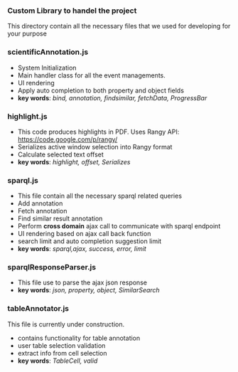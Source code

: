 ### Custom Library to handel the project

This directory contain all the necessary files that we used for developing for your purpose

### scientificAnnotation.js
 - System Initialization
 - Main handler class for all the event managements.
 - UI rendering
 - Apply auto completion to both property and object fields
 - <b>key words</b>: <i> bind, annotation, findsimilar, fetchData, ProgressBar</i>


### highlight.js
 - This code produces highlights in PDF. Uses Rangy API: https://code.google.com/p/rangy/
 - Serializes active window selection into Rangy format
 - Calculate selected text offset
 - <b>key words</b>: <i> highlight, offset, Serializes</i>


### sparql.js
 - This file contain all the necessary sparql related queries
 - Add annotation
 - Fetch annotation
 - Find similar result annotation
 - Perform <b>cross domain</b> ajax call to communicate with sparql endpoint
 - UI rendering based on ajax call back function
 - search limit and auto completion suggestion limit
 - <b>key words</b>: <i> sparql,ajax, success, error, limit </i>

### sparqlResponseParser.js
  - This file use to parse the ajax json response
  - <b>key words</b>: <i> json, property, object, SimilarSearch </i>

### tableAnnotator.js
This file is currently under construction.<br>
  - contains functionality for table annotation
  - user table selection validation
  - extract info from cell selection
  - <b>key words</b>: <i> TableCell, valid  </i>



